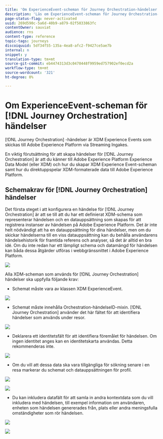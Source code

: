 ```yaml
---
title: 'Om ExperienceEvent-scheman för Journey Orchestration-händelser '
description: 'Läs om ExperienceEvent-scheman för Journey Orchestration-händelser '
page-status-flag: never-activated
uuid: 269d590c-5a6d-40b9-a879-02f5033863fc
contentOwner: sauviat
audience: rns
content-type: reference
topic-tags: journeys
discoiquuid: 5df34f55-135a-4ea8-afc2-f9427ce5ae7b
internal: n
snippet: y
translation-type: tm+mt
source-git-commit: eb4474313d3c0470448f9959ed757902ef0ecd2a
workflow-type: tm+mt
source-wordcount: '321'
ht-degree: 0%

---
```




# Om ExperienceEvent-scheman för [!DNL Journey Orchestration] händelser

[!DNL Journey Orchestration] -händelser är XDM Experience Events som skickas till Adobe Experience Platform via Streaming Ingakes.

En viktig förutsättning för att skapa händelser för [!DNL Journey Orchestration] är att du känner till Adobe Experience Platform Experience Data Model (eller XDM) och hur du skapar XDM Experience Event-scheman samt hur du direktuppspelar XDM-formaterade data till Adobe Experience Platform.

## Schemakrav för [!DNL Journey Orchestration] händelser

Det första steget i att konfigurera en händelse för [!DNL Journey Orchestration] är att se till att du har ett definierat XDM-schema som representerar händelsen och en datauppsättning som skapas för att registrera instanser av händelsen på Adobe Experience Platform. Det är inte helt nödvändigt att ha en datauppsättning för dina händelser, men om du skickar händelserna till en viss datauppsättning kan du behålla användarens händelsehistorik för framtida referens och analyser, så det är alltid en bra idé. Om du inte redan har ett lämpligt schema och datamängd för händelsen kan båda dessa åtgärder utföras i webbgränssnittet i Adobe Experience Platform.

![](../assets/schema1.png)

Alla XDM-scheman som används för [!DNL Journey Orchestration] händelser ska uppfylla följande krav:

* Schemat måste vara av klassen XDM ExperienceEvent.

![](../assets/schema2.png)

* Schemat måste innehålla Orchestration-händelseID-mixin. [!DNL Journey Orchestration] använder det här fältet för att identifiera händelser som används under resor.

![](../assets/schema3.png)

* Deklarera ett identitetsfält för att identifiera föremålet för händelsen. Om ingen identitet anges kan en identitetskarta användas. Detta rekommenderas inte.

![](../assets/schema4.png)

* Om du vill att dessa data ska vara tillgängliga för sökning senare i en resa markerar du schemat och datauppsättningen för profil.

![](../assets/schema5.png)

![](../assets/schema6.png)

* Du kan inkludera datafält för att samla in andra kontextdata som du vill inkludera med händelsen, till exempel information om användaren, enheten som händelsen genererades från, plats eller andra meningsfulla omständigheter som rör händelsen.

![](../assets/schema7.png)

![](../assets/schema8.png)